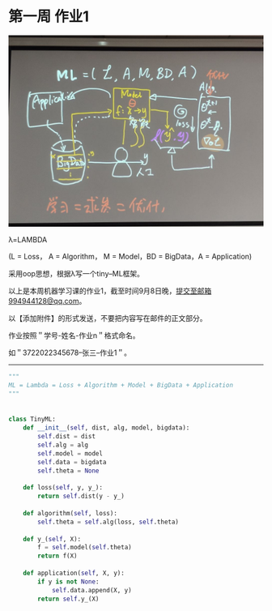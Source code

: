 # 第一周 作业1

<!--
![](https://qunhwfile-30054.sz.gfp.tencent-cloud.com/20250903/ggduim_68b7ad5e4eeab6.18515502.jpg?md5=72B331CCB8581BE9A6DB3D75F3A59D45)
-->
![ref](Assets/ggduim_68b7ad5e4eeab6.18515502.jpg)


λ=LAMBDA

(L = Loss， A = Algorithm， M = Model，BD = BigData，A = Application)

采用oop思想，根据λ写一个tiny–ML框架。

以上是本周机器学习课的作业1，截至时间9月8日晚，提交至邮箱994944128@qq.com。

以【添加附件】的形式发送，不要把内容写在邮件的正文部分。

作业按照＂学号-姓名-作业n＂格式命名。

如＂3722022345678–张三–作业1＂。

---

```python
"""
ML = Lambda = Loss + Algorithm + Model + BigData + Application
"""


class TinyML:
    def __init__(self, dist, alg, model, bigdata):
        self.dist = dist
        self.alg = alg
        self.model = model
        self.data = bigdata
        self.theta = None

    def loss(self, y, y_):
        return self.dist(y - y_)

    def algorithm(self, loss):
        self.theta = self.alg(loss, self.theta)

    def y_(self, X):
        f = self.model(self.theta)
        return f(X)

    def application(self, X, y):
        if y is not None:
            self.data.append(X, y)
        return self.y_(X)

```
